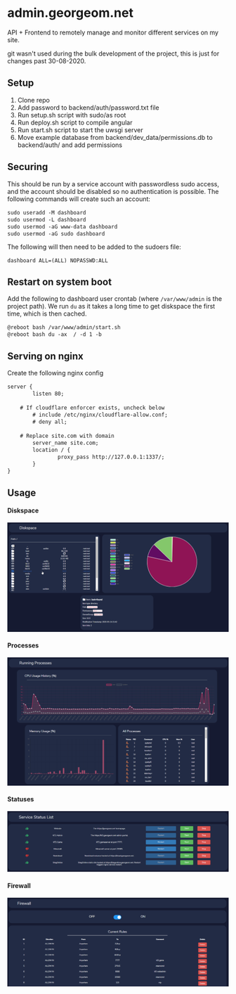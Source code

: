 # admin.georgeom.net
API + Frontend to remotely manage and monitor different services on my site.

git wasn't used during the bulk development of the project, this is just for changes past 30-08-2020.

## Setup
1) Clone repo
2) Add password to backend/auth/password.txt file
3) Run setup.sh script with sudo/as root
4) Run deploy.sh script to compile angular
5) Run start.sh script to start the uwsgi server
6) Move example database from backend/dev_data/permissions.db to backend/auth/ and add permissions

## Securing
This should be run by a service account with passwordless sudo access, and the account should be disabled so no authentication is possible.
The following commands will create such an account:
```
sudo useradd -M dashboard
sudo usermod -L dashboard
sudo usermod -aG www-data dashboard
sudo usermod -aG sudo dashboard
```
The following will then need to be added to the sudoers file:
```
dashboard ALL=(ALL) NOPASSWD:ALL
```

## Restart on system boot
Add the following to dashboard user crontab (where `/var/www/admin` is the project path). We run `du` as it takes a long time to get diskspace the first time, which is then cached.
```
@reboot bash /var/www/admin/start.sh
@reboot bash du -ax  / -d 1 -b
```

## Serving on nginx
Create the following nginx config
```
server {
        listen 80;

	# If cloudflare enforcer exists, uncheck below
        # include /etc/nginx/cloudflare-allow.conf;
        # deny all;

	# Replace site.com with domain
        server_name site.com;
        location / {
                proxy_pass http://127.0.0.1:1337/;
        }
}
```

## Usage
#### Diskspace
![Diskspace](/frontend/src/assets/diskspace.png "Diskspace")
#### Processes
![Processes](/frontend/src/assets/processes.png "Processes")
#### Statuses
![Statuses](/frontend/src/assets/status.png "Statuses")
#### Firewall
![Firewall](/frontend/src/assets/firewall.png "Firewall")